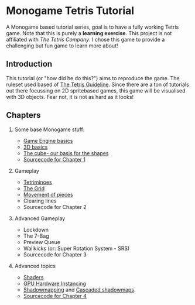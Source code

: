 # Monogame Tetris Tutorial
A Monogame based tutorial series, goal is to have a fully working Tetris game. Note that this is purely a **learning exercise**. This project is not affiliated with _The Tetris Company_. I chose this game to provide a challenging but fun game to learn more about!

## Introduction
This tutorial (or "how did he do this?") aims to reproduce the game. The ruleset used based of [The Tetris Guideline](https://tetris.wiki/Tetris_Guideline). Since there are a ton of tutorials out there focussing on 2D spritebased games, this game will be visualised with 3D objects. Fear not, it is not as hard as it looks!

## Chapters

1. Some base Monogame stuff:
   * [Game Engine basics](Docs/1-1-GameEngineBasics.md)
   * [3D basics](Docs/1-2-ThreeDeeBasics.md)
   * [The cube- our basis for the shapes](Docs/1-3-TheCube.md)
   * [Sourcecode for Chapter 1](https://github.com/Felsir/MonogameTetrisTutorial/tree/main/src)

2. Gameplay
   * [Tetriminoes](Docs/2-1-Tetriminos.md)
   * [The Grid](Docs/2-2-TheGrid.md)
   * [Movement of pieces](Docs/2-3-MovingPieces.md)
   * Clearing lines
   * Sourcecode for Chapter 2

3. Advanced Gameplay
   * Lockdown
   * The 7-Bag
   * Preview Queue
   * Wallkicks (or: Super Rotation System - SRS)
   * Sourcecode for Chapter 3

4. Advanced topics
   * [Shaders](Docs/4-1-Shaders.md)
   * [GPU Hardware Instancing](Docs/4-2-HardwareInstancing.md)
   * [Shadowmapping](Docs/4-3-Shadowmapping.md) and [Cascaded shadowmaps](Docs/4-3CC-CascadingShadowmapping.md).
   * [Sourcecode for Chapter 4](https://github.com/Felsir/MonogameTetrisTutorial/tree/main/src)
